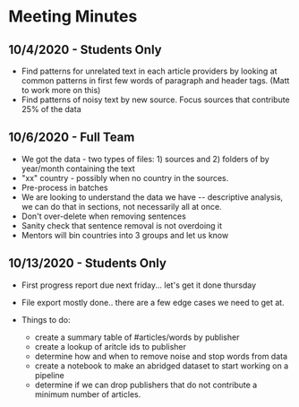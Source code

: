 # Meeting Minutes

## 10/4/2020 - Students Only

- Find patterns for unrelated text in each article providers by looking at common patterns in first few words of paragraph and header tags. (Matt to work more on this)
- Find patterns of noisy text by new source. Focus sources that contribute 25% of the data

## 10/6/2020 - Full Team

- We got the data - two types of files: 1) sources and 2) folders of by year/month containing the text
- "xx" country - possibly when no country in the sources.
- Pre-process in batches
- We are looking to understand the data we have -- descriptive analysis, we can do that in sections, not necessarily all at once.
- Don't over-delete when removing sentences
- Sanity check that sentence removal is not overdoing it
- Mentors will bin countries into 3 groups and let us know

## 10/13/2020 - Students Only

- First progress report due next friday... let's get it done thursday
- File export mostly done.. there are a few edge cases we need to get at.

- Things to do:
  - create a summary table of #articles/words by publisher
  - create a lookup of aritcle ids to publisher
  - determine how and when to remove noise and stop words from data
  - create a notebook to make an abridged dataset to start working on a pipeline
  - determine if we can drop publishers that do not contribute a minimum number of articles.
